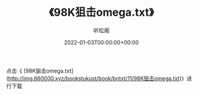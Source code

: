 ﻿---
title:  《98K狙击omega.txt》
date:   2022-01-03T00:00:00+00:00
author: 听松阁
layout: post
permalink: /98K狙击omega/
categories: 小说
tags: [小说]
---

点击《 [98K狙击omega.txt](<a href="http://img.660000.xyz/bookstukust/book/bntxt/11/98K" target=_blank>http://img.660000.xyz/bookstukust/book/bntxt/11/98K狙击omega.txt)》进行下载